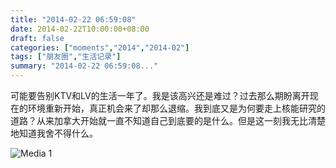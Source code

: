 ```yaml
---
title: "2014-02-22 06:59:08"
date: 2014-02-22T10:00:00+08:00
draft: false
categories: ["moments","2014","2014-02"]
tags: ["朋友圈","生活记录"]
summary: "2014-02-22 06:59:08..."
---
```


可能要告别KTV和LV的生活一年了。我是该高兴还是难过？过去那么期盼离开现在的环境重新开始，真正机会来了却那么退缩。我到底又是为何要走上核能研究的道路？从来加拿大开始就一直不知道自己到底要的是什么。但是这一刻我无比清楚地知道我舍不得什么。

![Media 1](/Moments/photos/2014-02-22/201402220659080.jpg)
